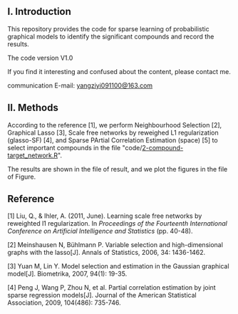 ## I. Introduction

This repository provides the code for sparse learning of probabilistic graphical models to identify the significant compounds and record the results.

The code version V1.0

If you find it interesting and confused about the content, please contact me.

communication E-mail: [yangziyi091100@163.com](mailto:yangziyi091100@163.com)

## II. Methods

According to the reference [1], we perform Neighbourhood Selection [2], Graphical Lasso [3], Scale free networks by reweighed L1 regularization (glasso-SF) [4], and Sparse PArtial Correlation Estimation (space) [5] to select important compounds in the file "code/[2-compound-target_network.R](https://github.com/yangziyi1990/SparseGraph/blob/master/code/2-compound-target_network.R)".

The results are shown in the file of result, and we plot the figures in the file of Figure.



## Reference

[1] Liu, Q., & Ihler, A. (2011, June). Learning scale free networks by reweighted l1 regularization. In *Proceedings of the Fourteenth International Conference on Artificial Intelligence and Statistics* (pp. 40-48).

[2] Meinshausen N, Bühlmann P. Variable selection and high-dimensional graphs with the lasso[J]. Annals of Statistics, 2006, 34: 1436-1462.

[3] Yuan M, Lin Y. Model selection and estimation in the Gaussian graphical model[J]. Biometrika, 2007, 94(1): 19-35.

[4] Peng J, Wang P, Zhou N, et al. Partial correlation estimation by joint sparse regression models[J]. Journal of the American Statistical Association, 2009, 104(486): 735-746.

